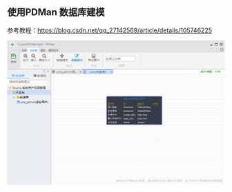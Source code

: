 ## 使用PDMan 数据库建模

参考教程：https://blog.csdn.net/qq_27142569/article/details/105746225



![效果图](./images/003.png)